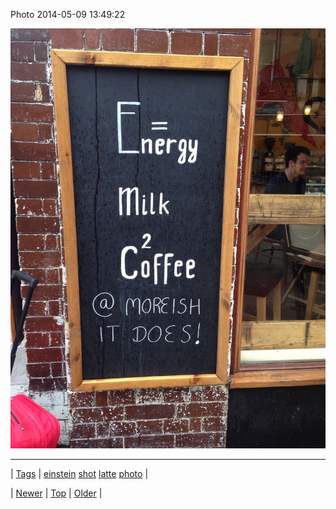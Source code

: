 <!--
title: Photo 2014-05-09 13
date: 2020-06-28T15:27:00.285Z
tags: einstein, shot, latte, photo
-->


Photo 2014-05-09 13:49:22

![](85216741459-0.jpg)

<!--BOTTOM-POST-NAVIGATION-->
---

| [Tags](tags.md) | [einstein](tag-einstein.md) [shot](tag-shot.md) [latte](tag-latte.md) [photo](tag-photo.md) |

| [Newer](85146774804.md) | [Top](index.md) | [Older](85230891164.md) |